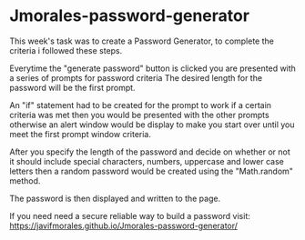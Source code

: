 # Jmorales-password-generator
This week's task was to create a Password Generator, to complete the criteria i followed these steps.

Everytime the "generate password" button is clicked you are presented with a series of prompts for password criteria
The desired length for the password will be the first prompt.

An "if" statement had to be created for the prompt to work if a certain criteria was met then you would be presented with the other prompts otherwise an alert window would be display to make you start over until you meet the first prompt window criteria.

After you specify the length of the password and decide on whether or not it should include special characters, numbers, uppercase and lower case letters then a random password would be created using the "Math.random" method.

The password is then displayed and written to the page.


If you need need a secure reliable way to build a password visit: https://javifmorales.github.io/Jmorales-password-generator/